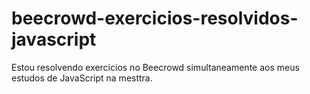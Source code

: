 # beecrowd-exercicios-resolvidos-javascript
Estou resolvendo exercícios no Beecrowd simultaneamente aos meus estudos de JavaScript na mesttra.
